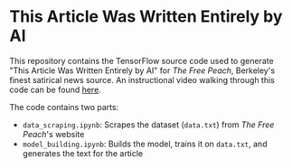 # This Article Was Written Entirely by AI
This repository contains the TensorFlow source code used to generate "This Article Was Written Entirely by AI" for _The Free Peach_, Berkeley's finest satirical news source. An instructional video walking through this code can be found [here](https://www.youtube.com/watch?v=dQw4w9WgXcQ).

The code contains two parts:
* `data_scraping.ipynb`: Scrapes the dataset (`data.txt`) from _The Free Peach_'s website
* `model_building.ipynb`: Builds the model, trains it on `data.txt`, and generates the text for the article
